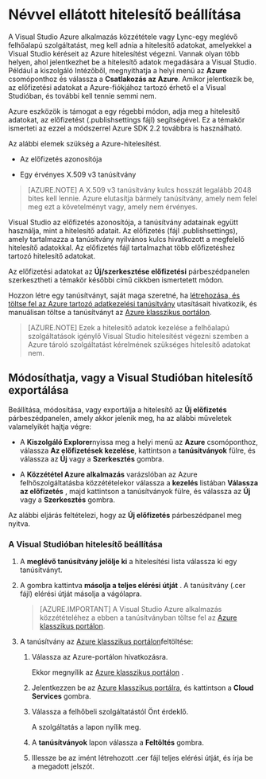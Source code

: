 <properties
   pageTitle="Állítsa be a hitelesítő nevű |} Microsoft Azure"
   description="Megtudhatja, hogyan hitelesítő adatok megadására, hogy a Visual Studio segítségével kéréseit az Azure Visual Studio Azure alkalmazás közzététele vagy egy meglévő felhőalapú szolgáltatást Lync-hitelesítést végezni. "
   services="visual-studio-online"
   documentationCenter="na"
   authors="TomArcher"
   manager="douge"
   editor="" />
<tags
   ms.service="multiple"
   ms.devlang="dotnet"
   ms.topic="article"
   ms.tgt_pltfrm="na"
   ms.workload="multiple"
   ms.date="08/15/2016"
   ms.author="tarcher" />

# <a name="setting-up-named-authentication-credentials"></a>Névvel ellátott hitelesítő beállítása

A Visual Studio Azure alkalmazás közzététele vagy Lync-egy meglévő felhőalapú szolgáltatást, meg kell adnia a hitelesítő adatokat, amelyekkel a Visual Studio kéréseit az Azure hitelesítést végezni. Vannak olyan több helyen, ahol jelentkezhet be a hitelesítő adatok megadására a Visual Studio. Például a kiszolgáló Intézőből, megnyithatja a helyi menü az **Azure** csomóponthoz és válassza a **Csatlakozás az Azure**. Amikor jelentkezik be, az előfizetési adatokat a Azure-fiókjához tartozó érhető el a Visual Studióban, és további kell tennie semmi nem.

Azure eszközök is támogat a egy régebbi módon, adja meg a hitelesítő adatokat, az előfizetést (.publishsettings fájl) segítségével. Ez a témakör ismerteti az ezzel a módszerrel Azure SDK 2.2 továbbra is használható.

Az alábbi elemek szükség a Azure-hitelesítést.

- Az előfizetés azonosítója

- Egy érvényes X.509 v3 tanúsítvány

>[AZURE.NOTE] A X.509 v3 tanúsítvány kulcs hosszát legalább 2048 bites kell lennie. Azure elutasítja bármely tanúsítvány, amely nem felel meg ezt a követelményt vagy, amely nem érvényes.

Visual Studio az előfizetés azonosítója, a tanúsítvány adatainak együtt használja, mint a hitelesítő adatait. Az előfizetés (fájl .publishsettings), amely tartalmazza a tanúsítvány nyilvános kulcs hivatkozott a megfelelő hitelesítő adatokkal. Az előfizetés fájl tartalmazhat több előfizetéshez tartozó hitelesítő adatokat.

Az előfizetési adatokat az **Új/szerkesztése előfizetési** párbeszédpanelen szerkesztheti a témakör későbbi című cikkben ismertetett módon.

Hozzon létre egy tanúsítványt, saját maga szeretné, ha [létrehozása, és töltse fel az Azure tartozó adatkezelési tanúsítvány](https://msdn.microsoft.com/library/windowsazure/gg551722.aspx) utasításait hivatkozik, és manuálisan töltse a tanúsítványt az [Azure klasszikus portálon](http://go.microsoft.com/fwlink/?LinkID=213885).

>[AZURE.NOTE] Ezek a hitelesítő adatok kezelése a felhőalapú szolgáltatások igénylő Visual Studio hitelesítést végezni szemben a Azure tároló szolgáltatást kérelmének szükséges hitelesítő adatokat nem.

## <a name="modify-or-export-authentication-credentials-in-visual-studio"></a>Módosíthatja, vagy a Visual Studióban hitelesítő exportálása

Beállítása, módosítása, vagy exportálja a hitelesítő az **Új előfizetés** párbeszédpanelen, amely akkor jelenik meg, ha az alábbi műveletek valamelyikét hajtja végre:

- A **Kiszolgáló Explorer**nyissa meg a helyi menü az **Azure** csomóponthoz, válassza **Az előfizetések kezelése**, kattintson a **tanúsítványok** fülre, és válassza az **Új** vagy a **Szerkesztés** gombra.

- A **Közzététel Azure alkalmazás** varázslóban az Azure felhőszolgáltatásba közzétételekor válassza a **kezelés** listában **Válassza az előfizetés** , majd kattintson a tanúsítványok fülre, és válassza az **Új** vagy a **Szerkesztés** gombra.

Az alábbi eljárás feltételezi, hogy az **Új előfizetés** párbeszédpanel meg nyitva.

### <a name="to-set-up-authentication-credentials-in-visual-studio"></a>A Visual Studióban hitelesítő beállítása

1. A **meglévő tanúsítvány jelölje ki** a hitelesítési lista válassza ki egy tanúsítványt.

1. A gombra kattintva **másolja a teljes elérési útját** . A tanúsítvány (.cer fájl) elérési útját másolja a vágólapra.

    >[AZURE.IMPORTANT] A Visual Studio Azure alkalmazás közzétételéhez a ebben a tanúsítványban töltse fel az [Azure klasszikus portálon](http://go.microsoft.com/fwlink/?LinkID=213885).

1. A tanúsítvány az [Azure klasszikus portálon](http://go.microsoft.com/fwlink/?LinkID=213885)feltöltése:

    1. Válassza az Azure-portálon hivatkozásra.

         Ekkor megnyílik az [Azure klasszikus portálon](http://go.microsoft.com/fwlink/?LinkID=213885) .

    1. Jelentkezzen be az [Azure klasszikus portálra](http://go.microsoft.com/fwlink/?LinkID=213885), és kattintson a **Cloud Services** gombra.

    1. Válassza a felhőbeli szolgáltatástól Önt érdeklő.

        A szolgáltatás a lapon nyílik meg.

    1. A **tanúsítványok** lapon válassza a **Feltöltés** gombra.

    1. Illessze be az imént létrehozott .cer fájl teljes elérési útját, és írja be a megadott jelszót.
